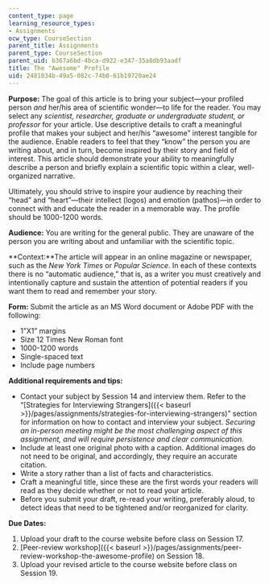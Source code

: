```yaml
---
content_type: page
learning_resource_types:
- Assignments
ocw_type: CourseSection
parent_title: Assignments
parent_type: CourseSection
parent_uid: b367a6bd-4bca-d922-e347-35a8db93aadf
title: The "Awesome" Profile
uid: 2481034b-49a5-082c-74b0-61b19720ae24
---
```


**Purpose:** The goal of this article is to bring your subject—your profiled person _and_ her/his area of scientific wonder—to life for the reader. You may select any _scientist, researcher, graduate or undergraduate student, or professor_ for your article. Use descriptive details to craft a meaningful profile that makes your subject and her/his “awesome” interest tangible for the audience. Enable readers to feel that they “know” the person you are writing about, and in turn, become inspired by their story and field of interest. This article should demonstrate your ability to meaningfully describe a person and briefly explain a scientific topic within a clear, well-organized narrative.

Ultimately, you should strive to inspire your audience by reaching their “head” and “heart”—their intellect (logos) and emotion (pathos)—in order to connect with and educate the reader in a memorable way. The profile should be 1000-1200 words.

**Audience:** You are writing for the general public. They are unaware of the person you are writing about and unfamiliar with the scientific topic.

**Context:**The article will appear in an online magazine or newspaper, such as the _New York Times_ or _Popular Science_. In each of these contexts there is no “automatic audience,” that is, as a writer you must creatively and intentionally capture and sustain the attention of potential readers if you want them to read and remember your story.

**Form:** Submit the article as an MS Word document or Adobe PDF with the following:

*   1”X1” margins
*   Size 12 Times New Roman font
*   1000-1200 words
*   Single-spaced text
*   Include page numbers

**Additional requirements and tips:**

*   Contact your subject by Session 14 and interview them. Refer to the “[Strategies for Interviewing Strangers]({{< baseurl >}}/pages/assignments/strategies-for-interviewing-strangers)” section for information on how to contact and interview your subject. _Securing an in-person meeting might be the most challenging aspect of this assignment, and will require persistence and clear communication._
*   Include at least one original photo with a caption. Additional images do not need to be original, and accordingly, they require an accurate citation.
*   Write a story rather than a list of facts and characteristics.
*   Craft a meaningful title, since these are the first words your readers will read as they decide whether or not to read your article.
*   Before you submit your draft, re-read your writing, preferably aloud, to detect ideas that need to be tightened and/or reorganized for clarity.

**Due Dates:**

1.  Upload your draft to the course website before class on Session 17.
2.  [Peer-review workshop]({{< baseurl >}}/pages/assignments/peer-review-workshop-the-awesome-profile) on Session 18.
3.  Upload your revised article to the course website before class on Session 19.